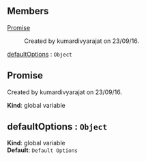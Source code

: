 ## Members

<dl>
<dt><a href="#Promise">Promise</a></dt>
<dd><p>Created by kumardivyarajat on 23/09/16.</p>
</dd>
<dt><a href="#defaultOptions">defaultOptions</a> : <code>Object</code></dt>
<dd></dd>
</dl>

<a name="Promise"></a>

## Promise
Created by kumardivyarajat on 23/09/16.

**Kind**: global variable  
<a name="defaultOptions"></a>

## defaultOptions : <code>Object</code>
**Kind**: global variable  
**Default**: <code>Default Options</code>  
